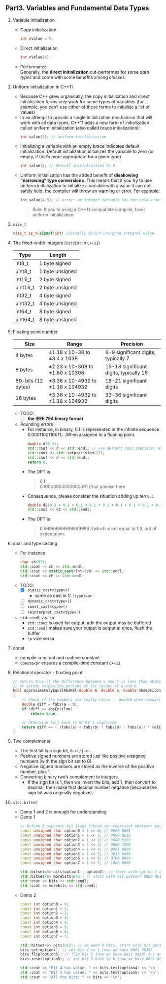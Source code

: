 ## Part3. Variables and Fundamental Data Types
1. Variable initialization
   - Copy initialization
     ```C++
     int nValue = 5;
     ```
   - Direct initialization
     ```C++
     int nValue(5);
     ```
   - Performance  
     Generally, the **direct initialization** out-performes for some *data types* and come with some benefits among *classes*
2. Uniform initialization in C++11
   - Because C++ grew organically, the copy initialization and direct initialization forms only work for some types of variables (for example, you can’t use either of these forms to initialize a list of values).
   - In an attempt to provide a single initialization mechanism that will work with all data types, C++11 adds a new form of initialization called uniform initialization (also called brace initialization):
      ```C++
      int value{5}; // uniform initialization
      ```
   - Initializing a variable with an empty brace indicates default initialization. Default initialization initializes the variable to zero (or empty, if that’s more appropriate for a given type).
      ```C++
      int value{}; // default initialization to 0
      ```
   - Uniform initialization has the added benefit of **disallowing “narrowing” type conversions**. This means that if you try to use uniform initialization to initialize a variable with a value it can not safely hold, the compiler will throw an warning or error. For example:
      ``` C++
      int value{4.5}; // error: an integer variable can not hold a non-integer value
      ```
      > Rule: If you’re using a C++11 compatible compiler, favor uniform initialization
3. `size_t`
   ```C++
   size_t sz_t=sizeof(int) //usually 32-bit unsigned integral value.
   ```
4. The fixed-width integers (`cstdint` in `C++11`)

     |Type     |Length       |
     |---------|------|
     |int8_t	  |1 byte signed|
     |uint8_t	|1 byte unsigned|
     |int16_t	|2 byte signed|
     |uint16_t	|2 byte unsigned|
     |int32_t	|4 byte signed	|
     |uint32_t	|4 byte unsigned|
     |int64_t	|8 byte signed|
     |uint64_t|8 byte unsigned|
5. Floating point number

    |Size|Range|Precision|
    |--|--|--|
    |4 bytes	|±1.18 x 10-38 to ±3.4 x 1038	|6-9 significant digits, typically 7|
    |8 bytes	|±2.23 x 10-308 to ±1.80 x 10308	|15-18 significant digits, typically 16|
    |80-bits (12 bytes)	|±3.36 x 10-4932 to ±1.18 x 104932	|18-21 significant digits|
    |16 bytes	|±3.36 x 10-4932 to ±1.18 x 104932	|33-36 significant digits|
   - TODO: 
     - [ ] **the IEEE 754 binary format**
   - Rounding errors
     - For instance, in binary, 0.1 is represented in the infinite sequence 0.0001100110011....When assigned to a floating point.
        ```C++
        double d(0.1);
        std::cout << d << std::endl; // use default cout precision of 6
        std::cout << std::setprecision(17);
        std::cout << d << std::endl;
        return 0;
        ```
     - The OPT is 
        > 0.1  
        > 0.10000000000000001 //not precise here
     - Consequence, please consider the situation adding up ten `0.1`
        ```C++
        double d2(0.1 + 0.1 + 0.1 + 0.1 + 0.1 + 0.1 + 0.1 + 0.1 + 0.1 + 0.1); // should equal 1.0
        std::cout << d2 << std::endl;
        ``` 
      - The OPT is
        > 0.99999999999999989 //which is not equal to 1.0, out of expectation.
6. char and type casting
   - For instance
      ```C++
      char ch(97);
      std::cout << ch << std::endl;
      std::cout << static_cast<int>(ch) << std::endl;
      std::cout << ch << std::endl;
      ```
    - TODO:
      - [x] `static_cast<type>()`
        -  same as cast in C `(type)var`
      - [ ] `dynamic_cast<type>()`
      - [ ] `const_cast<type>()`
      - [ ] `reinterpret_cast<type>()`
    - `std::endl` v.s. `\n`
      - `std::cout` is used for output, adn the output may be buffered
      - `std::endl` makes sure your output is output at once, flush the buffer
      - `\n` vice versa
7. const
     - compile constant and runtime constant
     - `constexpr` ensures a compile-time constant `C++11`
8. Relational operator - floating point
    ```C++
    // return true if the difference between a and b is less than absEpsilon
    // or within relEpsilon percent of the larger of a and b
    bool approximatelyEqualAbsRel(double a, double b, double absEpsilon, double relEpsilon)
    {
        // Check if the numbers are really close -- needed when comparing numbers near zero.
        double diff = fabs(a - b);
        if (diff <= absEpsilon)
            return true;
    
        // Otherwise fall back to Knuth's algorithm
        return diff <= ( (fabs(a) < fabs(b) ? fabs(b) : fabs(a)) * relEpsilon);
    }
    ``` 
9. Two complements
    - The first bit is a sign bit, `0->+/1->-`
    - Positive signed numbers are stored just like positive unsigned numbers (with the sign bit set to 0).
    - Negative signed numbers are stored as the inverse of the positive number, plus 1.
    - Converting binary two’s complement to integers 
      - If the sign bit is 1, then we invert the bits, add 1, then convert to decimal, then make that decimal number negative (because the sign bit was originally negative).
10. `std::bitset` 
     - Demo 1 and 2 is enough for understanding
     - Demo 1
        ```C++
        // Define 8 separate bit flags (these can represent whatever you want)
        const unsigned char option0 = 1 << 0; // 0000 0001 
        const unsigned char option1 = 1 << 1; // 0000 0010
        const unsigned char option2 = 1 << 2; // 0000 0100
        const unsigned char option3 = 1 << 3; // 0000 1000
        const unsigned char option4 = 1 << 4; // 0001 0000
        const unsigned char option5 = 1 << 5; // 0010 0000
        const unsigned char option6 = 1 << 6; // 0100 0000
        const unsigned char option7 = 1 << 7; // 1000 0000

        std::bitset<8> bits(option1 | option2); // start with option 1 and 2 turned on
        std::bitset<8> morebits(0x3); // start with bit pattern 0000 0011
        std::cout << bits << std::endl;
        std::cout << morebits << std::endl;
        ```
     - Demo 2
        ```C++
        const int option0 = 0;
        const int option1 = 1;
        const int option2 = 2;
        const int option3 = 3;
        const int option4 = 4;
        const int option5 = 5;
        const int option6 = 6;
        const int option7 = 7;

        std::bitset<8> bits(0x2); // we need 8 bits, start with bit pattern 0000 0010
        bits.set(option4); // set bit 4 to 1 (now we have 0001 0010)
        bits.flip(option5); // flip bit 5 (now we have 0011 0010) 0-1 and vice versa
        bits.reset(option5); // set bit 5 back to 0 (now we have 0001 0010)

        std::cout << "Bit 4 has value: " << bits.test(option4) << '\n';
        std::cout << "Bit 5 has value: " << bits.test(option5) << '\n';
        std::cout << "All the bits: " << bits << '\n';
        ```